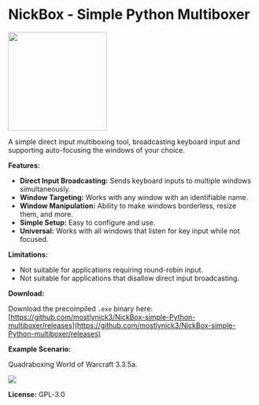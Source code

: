 # NickBox - Simple Python Multiboxer

<img src="https://github.com/user-attachments/assets/5ffecc35-27b9-45e4-8aca-dff1ba751f30" height="200">

A simple direct input multiboxing tool, broadcasting keyboard input and supporting auto-focusing the windows of your choice.

**Features:**

* **Direct Input Broadcasting:** Sends keyboard inputs to multiple windows simultaneously.
* **Window Targeting:** Works with any window with an identifiable name.
* **Window Manipulation:** Ability to make windows borderless, resize them, and more.
* **Simple Setup:** Easy to configure and use.
* **Universal:** Works with all windows that listen for key input while not focused.

**Limitations:**

* Not suitable for applications requiring round-robin input.
* Not suitable for applications that disallow direct input broadcasting.

**Download:**

Download the precompiled `.exe` binary here: [https://github.com/mostlynick3/NickBox-simple-Python-multiboxer/releases](https://github.com/mostlynick3/NickBox-simple-Python-multiboxer/releases)

**Example Scenario:**

Quadraboxing World of Warcraft 3.3.5a.

<img src="https://github.com/user-attachments/assets/f1b6c891-7a65-4ecd-b383-0986be51acf2">


**License:** GPL-3.0
